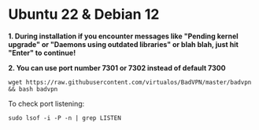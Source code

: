 # Ubuntu 22 & Debian 12
**1. During installation if you encounter messages like "Pending kernel upgrade" or "Daemons using outdated libraries" or blah blah, just hit "Enter" to continue!**

**2. You can use port number 7301 or 7302 instead of default 7300**
```shell
wget https://raw.githubusercontent.com/virtualos/BadVPN/master/badvpn && bash badvpn
```

To check port listening:
```shell
sudo lsof -i -P -n | grep LISTEN
```
